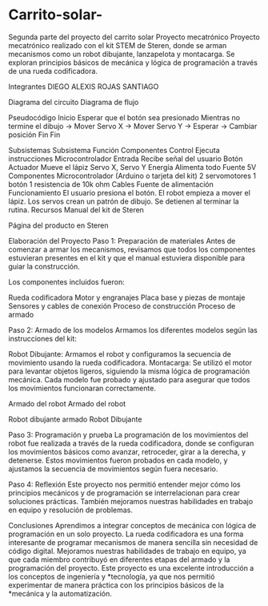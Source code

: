 # Carrito-solar-
Segunda parte del proyecto del carrito solar 
Proyecto mecatrónico
Proyecto mecatrónico realizado con el kit STEM de Steren, donde se arman mecanismos como un robot dibujante, lanzapelota y montacarga. Se exploran principios básicos de mecánica y lógica de programación a través de una rueda codificadora.

Integrantes
 DIEGO ALEXIS ROJAS SANTIAGO 

Diagrama del circuito
Diagrama de flujo

Pseudocódigo
Inicio
Esperar que el botón sea presionado
Mientras no termine el dibujo
→ Mover Servo X
→ Mover Servo Y
→ Esperar
→ Cambiar posición
Fin
Fin

Subsistemas
Subsistema	Función	Componentes
Control	Ejecuta instrucciones	Microcontrolador
Entrada	Recibe señal del usuario	Botón
Actuador	Mueve el lápiz	Servo X, Servo Y
Energía	Alimenta todo	Fuente 5V
Componentes
Microcontrolador (Arduino o tarjeta del kit)
2 servomotores
1 botón
1 resistencia de 10k ohm
Cables
Fuente de alimentación
Funcionamiento
El usuario presiona el botón.
El robot empieza a mover el lápiz.
Los servos crean un patrón de dibujo.
Se detienen al terminar la rutina.
Recursos
Manual del kit de Steren

Página del producto en Steren

Elaboración del Proyecto
Paso 1: Preparación de materiales
Antes de comenzar a armar los mecanismos, revisamos que todos los componentes estuvieran presentes en el kit y que el manual estuviera disponible para guiar la construcción.

Los componentes incluidos fueron:

Rueda codificadora
Motor y engranajes
Placa base y piezas de montaje
Sensores y cables de conexión
Proceso de construcción
Proceso de armado

Paso 2: Armado de los modelos
Armamos los diferentes modelos según las instrucciones del kit:

Robot Dibujante: Armamos el robot y configuramos la secuencia de movimiento usando la rueda codificadora.
Montacarga: Se utilizó el motor para levantar objetos ligeros, siguiendo la misma lógica de programación mecánica.
Cada modelo fue probado y ajustado para asegurar que todos los movimientos funcionaran correctamente.

Armado del robot
Armado del robot

Robot dibujante armado
Robot Dibujante

Paso 3: Programación y prueba
La programación de los movimientos del robot fue realizada a través de la rueda codificadora, donde se configuran los movimientos básicos como avanzar, retroceder, girar a la derecha, y detenerse. Estos movimientos fueron probados en cada modelo, y ajustamos la secuencia de movimientos según fuera necesario.

Paso 4: Reflexión
Este proyecto nos permitió entender mejor cómo los principios mecánicos y de programación se interrelacionan para crear soluciones prácticas. También mejoramos nuestras habilidades en trabajo en equipo y resolución de problemas.

Conclusiones
Aprendimos a integrar conceptos de mecánica con lógica de programación en un solo proyecto.
La rueda codificadora es una forma interesante de programar mecanismos de manera sencilla sin necesidad de código digital.
Mejoramos nuestras habilidades de trabajo en equipo, ya que cada miembro contribuyó en diferentes etapas del armado y la programación del proyecto.
Este proyecto es una excelente introducción a los conceptos de ingeniería y *tecnología, ya que nos permitió experimentar de manera práctica con los principios básicos de la *mecánica y la automatización.
